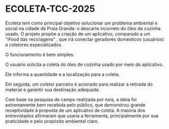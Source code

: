 ﻿# ECOLETA-TCC-2025

Ecoleta tem como principal objetivo solucionar um problema ambiental e social na cidade de Praia Grande: o descarte incorreto do óleo de cozinha usado. O projeto propõe a criação de um aplicativo, comparado a um "iFood das reciclagens" , que irá conectar geradores domésticos (usuários) a coletores especializados.

O funcionamento é bem simples:

O usuário solicita a coleta do óleo de cozinha usado por meio do aplicativo.

Ele informa a quantidade e a localização para a coleta.

Em seguida, um coletor parceiro é acionado para realizar a retirada do material e garantir sua destinação adequada.

Com base na pesquisa de campo realizada por nois, a ideia foi extremamente bem recebida pelo público, que demonstrou grande receptividade à proposta de um aplicativo de coleta. A maioria dos entrevistados afirmaram que usaria a ferramenta, principalmente por sua praticidade e pelo propósito ambiental claro.




